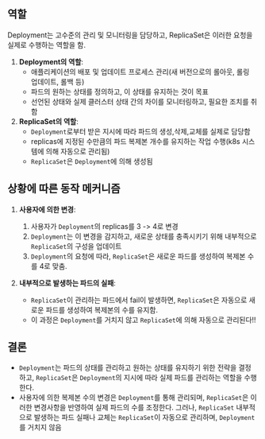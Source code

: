 ## 역할
Deployment는 고수준의 관리 및 모니터링을 담당하고, ReplicaSet은 이러한 요청을 실제로 수행하는 역할을 함.
1. **Deployment의 역할**:
    - 애플리케이션의 배포 및 업데이트 프로세스 관리(새 버전으로의 롤아웃, 롤링 업데이트, 롤백 등)
    - 파드의 원하는 상태를 정의하고, 이 상태를 유지하는 것이 목표
    - 선언된 상태와 실제 클러스터 상태 간의 차이를 모니터링하고, 필요한 조치를 취함
2. **ReplicaSet의 역할**:
    - `Deployment`로부터 받은 지시에 따라 파드의 생성,삭제,교체를 실제로 담당함
    - replicas에 지정된 수만큼의 파드 복제본 개수를 유지하는 작업 수행(k8s 시스템에 의해 자동으로 관리됨)
    - `ReplicaSet`은 `Deployment`에 의해 생성됨
## 상황에 따른 동작 메커니즘
1. **사용자에 의한 변경**:
   1. 사용자가 `Deployment`의 replicas를 3 -> 4로 변경 
   2. `Deployment`는 이 변경을 감지하고, 새로운 상태를 충족시키기 위해 내부적으로 `ReplicaSet`의 구성을 업데이트
   3. `Deployment`의 요청에 따라, `ReplicaSet`은 새로운 파드를 생성하여 복제본 수를 4로 맞춤.

2. **내부적으로 발생하는 파드의 실패**:
    - `ReplicaSet`이 관리하는 파드에서 fail이 발생하면, `ReplicaSet`은 자동으로 새로운 파드를 생성하여 복제본의 수를 유지함.
    - 이 과정은 `Deployment`를 거치지 않고 `ReplicaSet`에 의해 자동으로 관리된다!!
  
## 결론
-  `Deployment`는 파드의 상태를 관리하고 원하는 상태를 유지하기 위한 전략을 결정하고, `ReplicaSet`은 `Deployment`의 지시에 따라 실제 파드를 관리하는 역할을 수행한다.
-  사용자에 의한 복제본 수의 변경은 `Deployment`를 통해 관리되며, `ReplicaSet`은 이러한 변경사항을 반영하여 실제 파드의 수를 조정한다. 그러나, `ReplicaSet` 내부적으로 발생하는 파드 실패나 교체는 `ReplicaSet`이 자동으로 관리하며, `Deployment`를 거치지 않음
